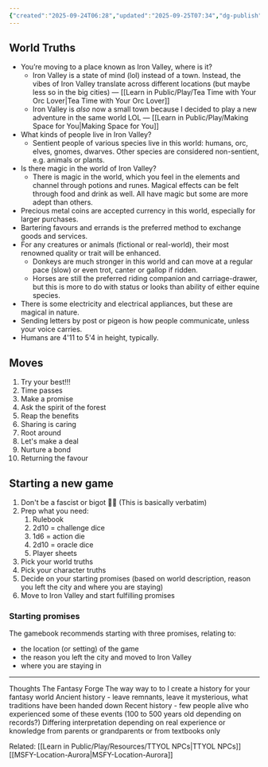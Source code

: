 ```yaml
---
{"created":"2025-09-24T06:28","updated":"2025-09-25T07:34","dg-publish":true,"dg-path":"Play/Resources/TTYOL Worldbuilding.md","permalink":"/play/resources/ttyol-worldbuilding/","dgPassFrontmatter":true,"noteIcon":"1"}
---
```


## World Truths

- You’re moving to a place known as Iron Valley, where is it?
	- Iron Valley is a state of mind (lol) instead of a town. Instead, the vibes of Iron Valley translate across different locations (but maybe less so in the big cities) — [[Learn in Public/Play/Tea Time with Your Orc Lover\|Tea Time with Your Orc Lover]]
	- Iron Valley is _also_ now a small town because I decided to play a new adventure in the same world LOL — [[Learn in Public/Play/Making Space for You\|Making Space for You]]
- What kinds of people live in Iron Valley?
	- Sentient people of various species live in this world: humans, orc, elves, gnomes, dwarves. Other species are considered non-sentient, e.g. animals or plants. 
- Is there magic in the world of Iron Valley?
	- There is magic in the world, which you feel in the elements and channel through potions and runes. Magical effects can be felt through food and drink as well. All have magic but some are more adept than others. 
- Precious metal coins are accepted currency in this world, especially for larger purchases.
- Bartering favours and errands is the preferred method to exchange goods and services. 
- For any creatures or animals (fictional or real-world), their most renowned quality or trait will be enhanced. 
	- Donkeys are much stronger in this world and can move at a regular pace (slow) or even trot, canter or gallop if ridden. 
	- Horses are still the preferred riding companion and carriage-drawer, but this is more to do with status or looks than ability of either equine species. 
- There is some electricity and electrical appliances, but these are magical in nature. 
- Sending letters by post or pigeon is how people communicate, unless your voice carries.
- Humans are 4'11 to 5'4 in height, typically. 

## Moves

1. Try your best!!!
2. Time passes
3. Make a promise 
4. Ask the spirit of the forest 
5. Reap the benefits 
6. Sharing is caring 
7. Root around 
8. Let's make a deal 
9. Nurture a bond 
10. Returning the favour 

## Starting a new game 

1. Don't be a fascist or bigot 💖✨ (This is basically verbatim)
2. Prep what you need: 
	1. Rulebook 
	2. 2d10 = challenge dice 
	3. 1d6 = action die 
	4. 2d10 = oracle dice 
	5. Player sheets 
3. Pick your world truths 
4. Pick your character truths 
5. Decide on your starting promises (based on world description, reason you left the city and where you are staying)
6. Move to Iron Valley and start fulfilling promises 

### Starting promises 

The gamebook recommends starting with three promises, relating to: 
- the location (or setting) of the game 
- the reason you left the city and moved to Iron Valley
- where you are staying in 


--- 
Thoughts 
The Fantasy Forge 
The way way to to l create a history for your fantasy world 
Ancient history - leave remnants, leave it mysterious, what traditions have been handed down 
Recent history - few people alive who experienced some of these events (100 to 500 years old depending on records?)
Differing interpretation depending on real experience or knowledge from parents or grandparents or from textbooks only 

Related: 
[[Learn in Public/Play/Resources/TTYOL NPCs\|TTYOL NPCs]]
[[MSFY-Location-Aurora\|MSFY-Location-Aurora]]
